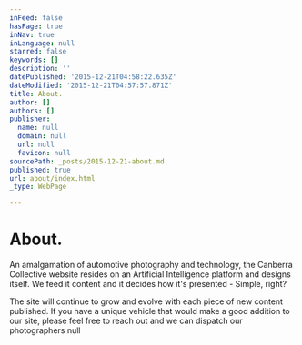 ```yaml
---
inFeed: false
hasPage: true
inNav: true
inLanguage: null
starred: false
keywords: []
description: ''
datePublished: '2015-12-21T04:58:22.635Z'
dateModified: '2015-12-21T04:57:57.871Z'
title: About.
author: []
authors: []
publisher:
  name: null
  domain: null
  url: null
  favicon: null
sourcePath: _posts/2015-12-21-about.md
published: true
url: about/index.html
_type: WebPage

---
```

# About.

An amalgamation of automotive photography and technology, the Canberra Collective website resides on an Artificial Intelligence platform and designs itself. We feed it content and it decides how it's presented - Simple, right?

The site will continue to grow and evolve with each piece of new content published. If you have a unique vehicle that would make a good addition to our site, please feel free to reach out and we can dispatch our photographers
null